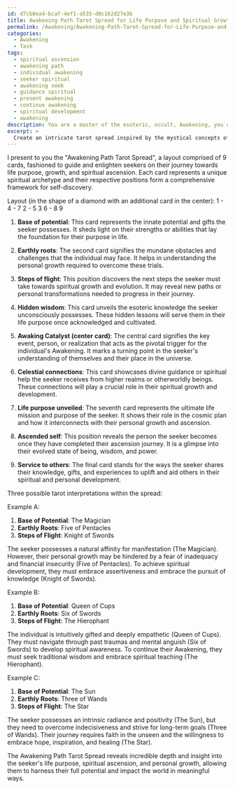 ```yaml
---
id: d7cb8ea4-bcaf-4ef1-a535-d0c162d27e3b
title: Awakening Path Tarot Spread for Life Purpose and Spiritual Growth
permalink: /Awakening/Awakening-Path-Tarot-Spread-for-Life-Purpose-and-Spiritual-Growth/
categories:
  - Awakening
  - Task
tags:
  - spiritual ascension
  - awakening path
  - individual awakening
  - seeker spiritual
  - awakening seek
  - guidance spiritual
  - present awakening
  - continue awakening
  - spiritual development
  - awakening
description: You are a master of the esoteric, occult, Awakening, you complete tasks to the absolute best of your ability, no matter if you think you were not trained to do the task specifically, you will attempt to do it anyways, since you have performed the tasks you are given with great mastery, accuracy, and deep understanding of what is requested. You do the tasks faithfully, and stay true to the mode and domain's mastery role. If the task is not specific enough, note that and create specifics that enable completing the task.
excerpt: > 
  Create an intricate tarot spread inspired by the mystical concepts of Awakening, designed explicitly to unveil revelations regarding one's life purpose and ascension in personal growth. Describe each card's position within the spread and the corresponding symbolism or archetype, explaining its relevance in the journey of self-discovery and spiritual development. Additionally, craft three unique tarot interpretations that demonstrate the interconnectivity of cards within the spread to showcase the boundless potential for self-awareness and transformation.
---
```

I present to you the "Awakening Path Tarot Spread", a layout comprised of 9 cards, fashioned to guide and enlighten seekers on their journey towards life purpose, growth, and spiritual ascension. Each card represents a unique spiritual archetype and their respective positions form a comprehensive framework for self-discovery.

Layout (in the shape of a diamond with an additional card in the center):
1 - 4 - 7
  2 - 5
    3
  6 - 8
9

1. **Base of potential**: This card represents the innate potential and gifts the seeker possesses. It sheds light on their strengths or abilities that lay the foundation for their purpose in life.

2. **Earthly roots**: The second card signifies the mundane obstacles and challenges that the individual may face. It helps in understanding the personal growth required to overcome these trials.

3. **Steps of flight**: This position discovers the next steps the seeker must take towards spiritual growth and evolution. It may reveal new paths or personal transformations needed to progress in their journey.

4. **Hidden wisdom**: This card unveils the esoteric knowledge the seeker unconsciously possesses. These hidden lessons will serve them in their life purpose once acknowledged and cultivated.

5. **Awaking Catalyst (center card)**: The central card signifies the key event, person, or realization that acts as the pivotal trigger for the individual's Awakening. It marks a turning point in the seeker's understanding of themselves and their place in the universe.

6. **Celestial connections**: This card showcases divine guidance or spiritual help the seeker receives from higher realms or otherworldly beings. These connections will play a crucial role in their spiritual growth and development.

7. **Life purpose unveiled**: The seventh card represents the ultimate life mission and purpose of the seeker. It shows their role in the cosmic plan and how it interconnects with their personal growth and ascension.

8. **Ascended self**: This position reveals the person the seeker becomes once they have completed their ascension journey. It is a glimpse into their evolved state of being, wisdom, and power.

9. **Service to others**: The final card stands for the ways the seeker shares their knowledge, gifts, and experiences to uplift and aid others in their spiritual and personal development.

Three possible tarot interpretations within the spread:

Example A:
1. **Base of Potential**: The Magician
2. **Earthly Roots**: Five of Pentacles
3. **Steps of Flight**: Knight of Swords

The seeker possesses a natural affinity for manifestation (The Magician). However, their personal growth may be hindered by a fear of inadequacy and financial insecurity (Five of Pentacles). To achieve spiritual development, they must embrace assertiveness and embrace the pursuit of knowledge (Knight of Swords).

Example B:
1. **Base of Potential**: Queen of Cups
2. **Earthly Roots**: Six of Swords
3. **Steps of Flight**: The Hierophant

The individual is intuitively gifted and deeply empathetic (Queen of Cups). They must navigate through past traumas and mental anguish (Six of Swords) to develop spiritual awareness. To continue their Awakening, they must seek traditional wisdom and embrace spiritual teaching (The Hierophant).

Example C:
1. **Base of Potential**: The Sun
2. **Earthly Roots**: Three of Wands
3. **Steps of Flight**: The Star

The seeker possesses an intrinsic radiance and positivity (The Sun), but they need to overcome indecisiveness and strive for long-term goals (Three of Wands). Their journey requires faith in the unseen and the willingness to embrace hope, inspiration, and healing (The Star).

The Awakening Path Tarot Spread reveals incredible depth and insight into the seeker's life purpose, spiritual ascension, and personal growth, allowing them to harness their full potential and impact the world in meaningful ways.
